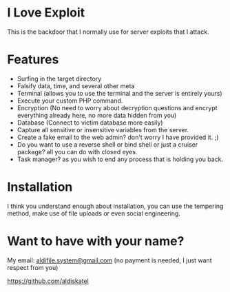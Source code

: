 # I Love Exploit
This is the backdoor that I normally use for server exploits that I attack.

# Features
- Surfing in the target directory
- Falsify data, time, and several other meta
- Terminal (allows you to use the terminal and the server is entirely yours)
- Execute your custom PHP command.
- Encryption (No need to worry about decryption questions and encrypt everything already here, no more data hidden from you)
- Database (Connect to victim database more easily)
- Capture all sensitive or insensitive variables from the server.
- Create a fake email to the web admin? don't worry I have provided it. ;)
- Do you want to use a reverse shell or bind shell or just a cruiser package? all you can do with closed eyes.
- Task manager? as you wish to end any process that is holding you back.

# Installation
I think you understand enough about installation, you can use the tempering method, make use of file uploads or even social engineering.

# Want to have with your name?
My email: aldifile.system@gmail.com
(no payment is needed, I just want respect from you)

https://github.com/aldiskatel

